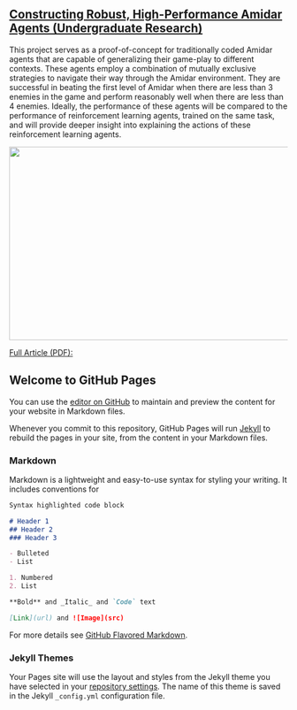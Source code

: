 
## [Constructing Robust, High-Performance Amidar Agents (Undergraduate Research)](https://github.com/salahzoubi/High-Performance-AMIDAR-Agents)

This project serves as a proof-of-concept for traditionally coded Amidar agents that are capable of generalizing their game-play to different contexts. These agents employ a combination of mutually exclusive strategies to navigate their way through the Amidar environment. They are successful in beating the first level of Amidar when there are less than 3 enemies in the game and perform reasonably well when there are less than 4 enemies. Ideally, the performance of these agents will be compared to the performance of reinforcement learning agents, trained on the same task, and will provide deeper insight into explaining the actions of these reinforcement learning agents. 

<img src="https://media.giphy.com/media/JmhTts7Len94Pf1C2l/giphy.gif" width="600" height="350" img align="center">

[Full Article (PDF):](https://pdfhost.io/v/4neOFC73U_Constructing_HighPerformance_Amidar_Agents_using_Traditional_Programming.pdf)

## Welcome to GitHub Pages

You can use the [editor on GitHub](https://github.com/salahzoubi/salahzoubi.github.io/edit/master/index.md) to maintain and preview the content for your website in Markdown files.

Whenever you commit to this repository, GitHub Pages will run [Jekyll](https://jekyllrb.com/) to rebuild the pages in your site, from the content in your Markdown files.

### Markdown

Markdown is a lightweight and easy-to-use syntax for styling your writing. It includes conventions for

```markdown
Syntax highlighted code block

# Header 1
## Header 2
### Header 3

- Bulleted
- List

1. Numbered
2. List

**Bold** and _Italic_ and `Code` text

[Link](url) and ![Image](src)
```

For more details see [GitHub Flavored Markdown](https://guides.github.com/features/mastering-markdown/).

### Jekyll Themes

Your Pages site will use the layout and styles from the Jekyll theme you have selected in your [repository settings](https://github.com/salahzoubi/salahzoubi.github.io/settings). The name of this theme is saved in the Jekyll `_config.yml` configuration file.

